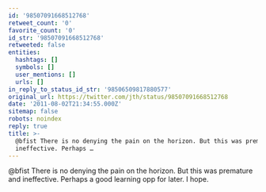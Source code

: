 ```yaml
---
id: '98507091668512768'
retweet_count: '0'
favorite_count: '0'
id_str: '98507091668512768'
retweeted: false
entities:
  hashtags: []
  symbols: []
  user_mentions: []
  urls: []
in_reply_to_status_id_str: '98506509817880577'
original_url: https://twitter.com/jth/status/98507091668512768
date: '2011-08-02T21:34:55.000Z'
sitemap: false
robots: noindex
reply: true
title: >-
  @bfist There is no denying the pain on the horizon. But this was premature and
  ineffective. Perhaps …
---
```


@bfist There is no denying the pain on the horizon. But this was premature and ineffective. Perhaps a good learning opp for later. I hope.
